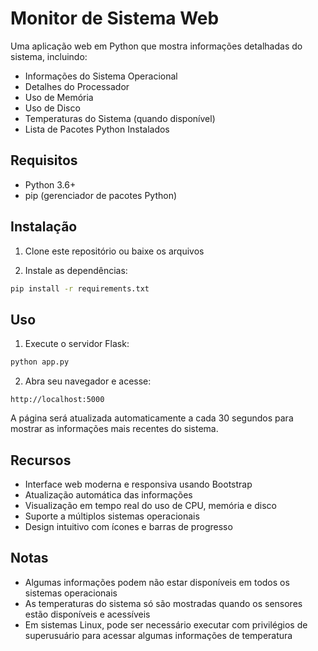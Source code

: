 # Monitor de Sistema Web

Uma aplicação web em Python que mostra informações detalhadas do sistema, incluindo:
- Informações do Sistema Operacional
- Detalhes do Processador
- Uso de Memória
- Uso de Disco
- Temperaturas do Sistema (quando disponível)
- Lista de Pacotes Python Instalados

## Requisitos

- Python 3.6+
- pip (gerenciador de pacotes Python)

## Instalação

1. Clone este repositório ou baixe os arquivos

2. Instale as dependências:
```bash
pip install -r requirements.txt
```

## Uso

1. Execute o servidor Flask:
```bash
python app.py
```

2. Abra seu navegador e acesse:
```
http://localhost:5000
```

A página será atualizada automaticamente a cada 30 segundos para mostrar as informações mais recentes do sistema.

## Recursos

- Interface web moderna e responsiva usando Bootstrap
- Atualização automática das informações
- Visualização em tempo real do uso de CPU, memória e disco
- Suporte a múltiplos sistemas operacionais
- Design intuitivo com ícones e barras de progresso

## Notas

- Algumas informações podem não estar disponíveis em todos os sistemas operacionais
- As temperaturas do sistema só são mostradas quando os sensores estão disponíveis e acessíveis
- Em sistemas Linux, pode ser necessário executar com privilégios de superusuário para acessar algumas informações de temperatura
